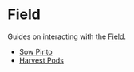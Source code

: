 # Field

Guides on interacting with the [Field](../../farm/field.md).

* [Sow Pinto](sow-pinto.md)
* [Harvest Pods\
  ](harvest-pods.md)
